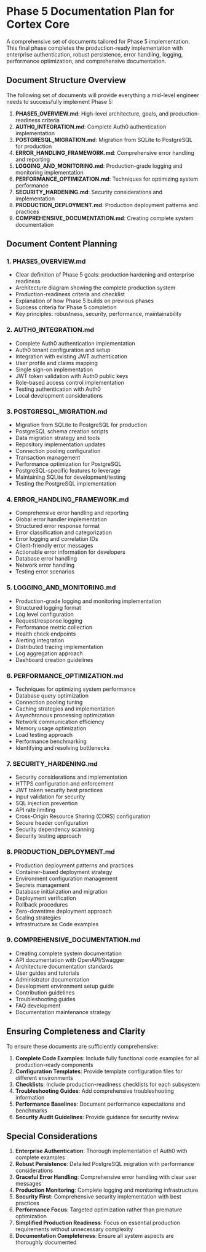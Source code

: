 # Phase 5 Documentation Plan for Cortex Core

A comprehensive set of documents tailored for Phase 5 implementation. This final phase completes the production-ready implementation with enterprise authentication, robust persistence, error handling, logging, performance optimization, and comprehensive documentation.

## Document Structure Overview

The following set of documents will provide everything a mid-level engineer needs to successfully implement Phase 5:

1. **PHASE5_OVERVIEW.md**: High-level architecture, goals, and production-readiness criteria
2. **AUTH0_INTEGRATION.md**: Complete Auth0 authentication implementation
3. **POSTGRESQL_MIGRATION.md**: Migration from SQLite to PostgreSQL for production
4. **ERROR_HANDLING_FRAMEWORK.md**: Comprehensive error handling and reporting
5. **LOGGING_AND_MONITORING.md**: Production-grade logging and monitoring implementation
6. **PERFORMANCE_OPTIMIZATION.md**: Techniques for optimizing system performance
7. **SECURITY_HARDENING.md**: Security considerations and implementation
8. **PRODUCTION_DEPLOYMENT.md**: Production deployment patterns and practices
9. **COMPREHENSIVE_DOCUMENTATION.md**: Creating complete system documentation

## Document Content Planning

### 1. PHASE5_OVERVIEW.md

- Clear definition of Phase 5 goals: production hardening and enterprise readiness
- Architecture diagram showing the complete production system
- Production-readiness criteria and checklist
- Explanation of how Phase 5 builds on previous phases
- Success criteria for Phase 5 completion
- Key principles: robustness, security, performance, maintainability

### 2. AUTH0_INTEGRATION.md

- Complete Auth0 authentication implementation
- Auth0 tenant configuration and setup
- Integration with existing JWT authentication
- User profile and claims mapping
- Single sign-on implementation
- JWT token validation with Auth0 public keys
- Role-based access control implementation
- Testing authentication with Auth0
- Local development considerations

### 3. POSTGRESQL_MIGRATION.md

- Migration from SQLite to PostgreSQL for production
- PostgreSQL schema creation scripts
- Data migration strategy and tools
- Repository implementation updates
- Connection pooling configuration
- Transaction management
- Performance optimization for PostgreSQL
- PostgreSQL-specific features to leverage
- Maintaining SQLite for development/testing
- Testing the PostgreSQL implementation

### 4. ERROR_HANDLING_FRAMEWORK.md

- Comprehensive error handling and reporting
- Global error handler implementation
- Structured error response format
- Error classification and categorization
- Error logging and correlation IDs
- Client-friendly error messages
- Actionable error information for developers
- Database error handling
- Network error handling
- Testing error scenarios

### 5. LOGGING_AND_MONITORING.md

- Production-grade logging and monitoring implementation
- Structured logging format
- Log level configuration
- Request/response logging
- Performance metric collection
- Health check endpoints
- Alerting integration
- Distributed tracing implementation
- Log aggregation approach
- Dashboard creation guidelines

### 6. PERFORMANCE_OPTIMIZATION.md

- Techniques for optimizing system performance
- Database query optimization
- Connection pooling tuning
- Caching strategies and implementation
- Asynchronous processing optimization
- Network communication efficiency
- Memory usage optimization
- Load testing approach
- Performance benchmarking
- Identifying and resolving bottlenecks

### 7. SECURITY_HARDENING.md

- Security considerations and implementation
- HTTPS configuration and enforcement
- JWT token security best practices
- Input validation for security
- SQL injection prevention
- API rate limiting
- Cross-Origin Resource Sharing (CORS) configuration
- Secure header configuration
- Security dependency scanning
- Security testing approach

### 8. PRODUCTION_DEPLOYMENT.md

- Production deployment patterns and practices
- Container-based deployment strategy
- Environment configuration management
- Secrets management
- Database initialization and migration
- Deployment verification
- Rollback procedures
- Zero-downtime deployment approach
- Scaling strategies
- Infrastructure as Code examples

### 9. COMPREHENSIVE_DOCUMENTATION.md

- Creating complete system documentation
- API documentation with OpenAPI/Swagger
- Architecture documentation standards
- User guides and tutorials
- Administrator documentation
- Development environment setup guide
- Contribution guidelines
- Troubleshooting guides
- FAQ development
- Documentation maintenance strategy

## Ensuring Completeness and Clarity

To ensure these documents are sufficiently comprehensive:

1. **Complete Code Examples**: Include fully functional code examples for all production-ready components
2. **Configuration Templates**: Provide template configuration files for different environments
3. **Checklists**: Include production-readiness checklists for each subsystem
4. **Troubleshooting Guides**: Add comprehensive troubleshooting information
5. **Performance Baselines**: Document performance expectations and benchmarks
6. **Security Audit Guidelines**: Provide guidance for security review

## Special Considerations

1. **Enterprise Authentication**: Thorough implementation of Auth0 with complete examples
2. **Robust Persistence**: Detailed PostgreSQL migration with performance considerations
3. **Graceful Error Handling**: Comprehensive error handling with clear user messages
4. **Production Monitoring**: Complete logging and monitoring infrastructure
5. **Security First**: Comprehensive security implementation with best practices
6. **Performance Focus**: Targeted optimization rather than premature optimization
7. **Simplified Production Readiness**: Focus on essential production requirements without unnecessary complexity
8. **Documentation Completeness**: Ensure all system aspects are thoroughly documented

